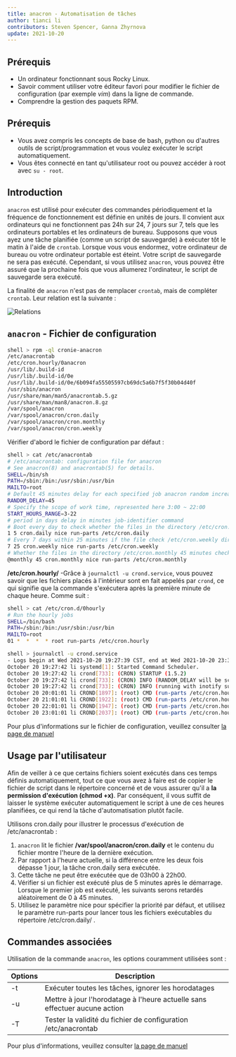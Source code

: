 ```yaml
---
title: anacron - Automatisation de tâches
author: tianci li
contributors: Steven Spencer, Ganna Zhyrnova
update: 2021-10-20
---
```


## Prérequis

- Un ordinateur fonctionnant sous Rocky Linux.
- Savoir comment utiliser votre éditeur favori pour modifier le fichier de configuration (par exemple *vim*) dans la ligne de commande.
- Comprendre la gestion des paquets RPM.

## Prérequis

- Vous avez compris les concepts de base de bash, python ou d'autres outils de script/programmation et vous voulez exécuter le script automatiquement.
- Vous êtes connecté en tant qu'utilisateur root ou pouvez accéder à root avec `su - root`.

## Introduction

`anacron` est utilisé pour exécuter des commandes périodiquement et la fréquence de fonctionnement est définie en unités de jours. Il convient aux ordinateurs qui ne fonctionnent pas 24h sur 24, 7 jours sur 7, tels que les ordinateurs portables et les ordinateurs de bureau. Supposons que vous ayez une tâche planifiée (comme un script de sauvegarde) à exécuter tôt le matin à l'aide de `crontab`. Lorsque vous vous endormez, votre ordinateur de bureau ou votre ordinateur portable est éteint. Votre script de sauvegarde ne sera pas exécuté. Cependant, si vous utilisez `anacron`, vous pouvez être assuré que la prochaine fois que vous allumerez l'ordinateur, le script de sauvegarde sera exécuté.

La finalité de `anacron` n'est pas de remplacer `crontab`, mais de compléter `crontab`. Leur relation est la suivante :

![ Relations ](../images/anacron_01.png)

## `anacron` - Fichier de configuration

```bash
shell > rpm -ql cronie-anacron
/etc/anacrontab
/etc/cron.hourly/0anacron
/usr/lib/.build-id
/usr/lib/.build-id/0e
/usr/lib/.build-id/0e/6b094fa55505597cb69dc5a6b7f5f30b04d40f
/usr/sbin/anacron
/usr/share/man/man5/anacrontab.5.gz
/usr/share/man/man8/anacron.8.gz
/var/spool/anacron
/var/spool/anacron/cron.daily
/var/spool/anacron/cron.monthly
/var/spool/anacron/cron.weekly
```

Vérifier d'abord le fichier de configuration par défaut :

```bash
shell > cat /etc/anacrontab
# /etc/anacrontab: configuration file for anacron
# See anacron(8) and anacrontab(5) for details.
SHELL=/bin/sh
PATH=/sbin:/bin:/usr/sbin:/usr/bin
MAILTO=root
# Default 45 minutes delay for each specified job anacron random increase 0-45 minutes.
RANDOM_DELAY=45
# Specify the scope of work time, represented here 3:00 ~ 22:00
START_HOURS_RANGE=3-22
# period in days delay in minutes job-identifier command
# Boot every day to check whether the files in the directory /etc/cron.daily be executed in 5 minutes, if not executed today, then to the next
1 5 cron.daily nice run-parts /etc/cron.daily
# Every 7 days within 25 minutes if the file check /etc/cron.weekly directory is executed after boot, if not executed within a week, it will be executed next
7 25 cron.weekly nice run-parts /etc/cron.weekly
# Whether the files in the directory /etc/cron.monthly 45 minutes checking is performed after every start for a month
@monthly 45 cron.monthly nice run-parts /etc/cron.monthly
```

**/etc/cron.hourly/** -Grâce à `journalctl -u crond.service`, vous pouvez savoir que les fichiers placés à l'intérieur sont en fait appelés par `crond`, ce qui signifie que la commande s'exécutera après la première minute de chaque heure. Comme suit :

```bash
shell > cat /etc/cron.d/0hourly
# Run the hourly jobs
SHELL=/bin/bash
PATH=/sbin:/bin:/usr/sbin:/usr/bin
MAILTO=root
01 *  *  *  * root run-parts /etc/cron.hourly
```

```bash
shell > journalctl -u crond.service
- Logs begin at Wed 2021-10-20 19:27:39 CST, end at Wed 2021-10-20 23:32:42 CST. -
October 20 19:27:42 li systemd[1]: Started Command Scheduler.
October 20 19:27:42 li crond[733]: (CRON) STARTUP (1.5.2)
October 20 19:27:42 li crond[733]: (CRON) INFO (RANDOM_DELAY will be scaled with factor 76% if used.)
October 20 19:27:42 li crond[733]: (CRON) INFO (running with inotify support)
October 20 20:01:01 li CROND[1897]: (root) CMD (run-parts /etc/cron.hourly)
October 20 21:01:01 li CROND[1922]: (root) CMD (run-parts /etc/cron.hourly)
October 20 22:01:01 li CROND[1947]: (root) CMD (run-parts /etc/cron.hourly)
October 20 23:01:01 li CROND[2037]: (root) CMD (run-parts /etc/cron.hourly)
```

Pour plus d'informations sur le fichier de configuration, veuillez consulter [la page de manuel](https://man7.org/linux/man-pages/man5/anacrontab.5.html)

## Usage par l'utilisateur

Afin de veiller à ce que certains fichiers soient exécutés dans ces temps définis automatiquement, tout ce que vous avez à faire est de copier le fichier de script dans le répertoire concerné et de vous assurer qu'il a **la permission d'exécution (chmod +x)**. Par conséquent, il vous suffit de laisser le système exécuter automatiquement le script à une de ces heures planifiées, ce qui rend la tâche d'automatisation plutôt facile.

Utilisons cron.daily pour illustrer le processus d'exécution de /etc/anacrontab :

1. `anacron` lit le fichier **/var/spool/anacron/cron.daily** et le contenu du fichier montre l'heure de la dernière exécution.
2. Par rapport à l'heure actuelle, si la différence entre les deux fois dépasse 1 jour, la tâche cron.daily sera exécutée.
3. Cette tâche ne peut être exécutée que de 03h00 à 22h00.
4. Vérifier si un fichier est exécuté plus de 5 minutes après le démarrage. Lorsque le premier job est exécuté, les suivants serons retardés aléatoirement de 0 à 45 minutes.
5. Utilisez le paramètre nice pour spécifier la priorité par défaut, et utilisez le paramètre run-parts pour lancer tous les fichiers exécutables du répertoire /etc/cron.daily/ .

## Commandes associées

Utilisation de la commande `anacron`, les options couramment utilisées sont :

| Options | Description                                                                |
| ------- | -------------------------------------------------------------------------- |
| -t      | Exécuter toutes les tâches, ignorer les horodatages                        |
| -u      | Mettre à jour l'horodatage à l'heure actuelle sans effectuer aucune action |
| -T      | Tester la validité du fichier de configuration /etc/anacrontab             |

Pour plus d'informations, veuillez consulter [la page de manuel](https://man7.org/linux/man-pages/man8/anacron.8.html)
